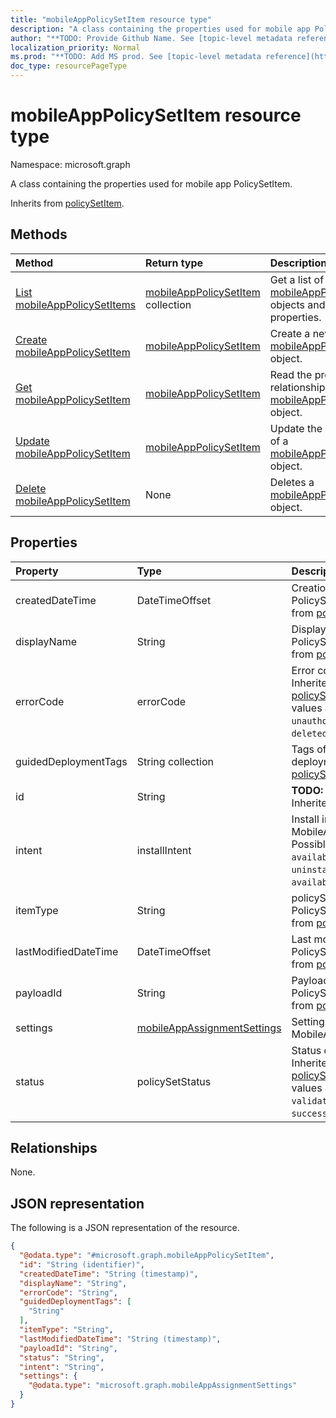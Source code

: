 ```yaml
---
title: "mobileAppPolicySetItem resource type"
description: "A class containing the properties used for mobile app PolicySetItem."
author: "**TODO: Provide Github Name. See [topic-level metadata reference](https://msgo.azurewebsites.net/add/document/guidelines/metadata.html#topic-level-metadata)**"
localization_priority: Normal
ms.prod: "**TODO: Add MS prod. See [topic-level metadata reference](https://msgo.azurewebsites.net/add/document/guidelines/metadata.html#topic-level-metadata)**"
doc_type: resourcePageType
---
```


# mobileAppPolicySetItem resource type

Namespace: microsoft.graph



A class containing the properties used for mobile app PolicySetItem.


Inherits from [policySetItem](../resources/policysetitem.md).

## Methods
|Method|Return type|Description|
|:---|:---|:---|
|[List mobileAppPolicySetItems](../api/mobileapppolicysetitem-list.md)|[mobileAppPolicySetItem](../resources/mobileapppolicysetitem.md) collection|Get a list of the [mobileAppPolicySetItem](../resources/mobileapppolicysetitem.md) objects and their properties.|
|[Create mobileAppPolicySetItem](../api/mobileapppolicysetitem-create.md)|[mobileAppPolicySetItem](../resources/mobileapppolicysetitem.md)|Create a new [mobileAppPolicySetItem](../resources/mobileapppolicysetitem.md) object.|
|[Get mobileAppPolicySetItem](../api/mobileapppolicysetitem-get.md)|[mobileAppPolicySetItem](../resources/mobileapppolicysetitem.md)|Read the properties and relationships of a [mobileAppPolicySetItem](../resources/mobileapppolicysetitem.md) object.|
|[Update mobileAppPolicySetItem](../api/mobileapppolicysetitem-update.md)|[mobileAppPolicySetItem](../resources/mobileapppolicysetitem.md)|Update the properties of a [mobileAppPolicySetItem](../resources/mobileapppolicysetitem.md) object.|
|[Delete mobileAppPolicySetItem](../api/mobileapppolicysetitem-delete.md)|None|Deletes a [mobileAppPolicySetItem](../resources/mobileapppolicysetitem.md) object.|

## Properties
|Property|Type|Description|
|:---|:---|:---|
|createdDateTime|DateTimeOffset|Creation time of the PolicySetItem. Inherited from [policySetItem](../resources/policysetitem.md)|
|displayName|String|DisplayName of the PolicySetItem. Inherited from [policySetItem](../resources/policysetitem.md)|
|errorCode|errorCode|Error code if any occured. Inherited from [policySetItem](../resources/policysetitem.md). Possible values are: `noError`, `unauthorized`, `notFound`, `deleted`.|
|guidedDeploymentTags|String collection|Tags of the guided deployment Inherited from [policySetItem](../resources/policysetitem.md)|
|id|String|**TODO: Add Description** Inherited from [entity](../resources/entity.md)|
|intent|installIntent|Install intent of the MobileAppPolicySetItem. Possible values are: `available`, `required`, `uninstall`, `availableWithoutEnrollment`.|
|itemType|String|policySetType of the PolicySetItem. Inherited from [policySetItem](../resources/policysetitem.md)|
|lastModifiedDateTime|DateTimeOffset|Last modified time of the PolicySetItem. Inherited from [policySetItem](../resources/policysetitem.md)|
|payloadId|String|PayloadId of the PolicySetItem. Inherited from [policySetItem](../resources/policysetitem.md)|
|settings|[mobileAppAssignmentSettings](../resources/mobileappassignmentsettings.md)|Settings of the MobileAppPolicySetItem.|
|status|policySetStatus|Status of the PolicySetItem. Inherited from [policySetItem](../resources/policysetitem.md). Possible values are: `unknown`, `validating`, `partialSuccess`, `success`, `error`, `notAssigned`.|

## Relationships
None.

## JSON representation
The following is a JSON representation of the resource.
<!-- {
  "blockType": "resource",
  "keyProperty": "id",
  "@odata.type": "microsoft.graph.mobileAppPolicySetItem",
  "baseType": "microsoft.graph.policySetItem",
  "openType": false
}
-->
``` json
{
  "@odata.type": "#microsoft.graph.mobileAppPolicySetItem",
  "id": "String (identifier)",
  "createdDateTime": "String (timestamp)",
  "displayName": "String",
  "errorCode": "String",
  "guidedDeploymentTags": [
    "String"
  ],
  "itemType": "String",
  "lastModifiedDateTime": "String (timestamp)",
  "payloadId": "String",
  "status": "String",
  "intent": "String",
  "settings": {
    "@odata.type": "microsoft.graph.mobileAppAssignmentSettings"
  }
}
```

